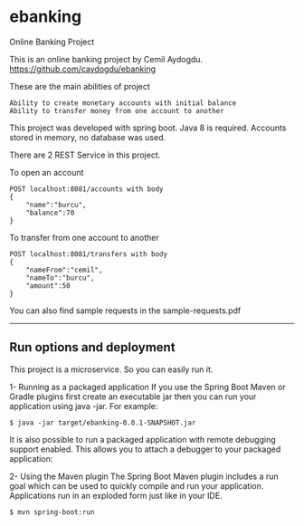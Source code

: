 # ebanking
Online Banking Project

This is an online banking project by Cemil Aydogdu.
https://github.com/caydogdu/ebanking

These are the main abilities of project

    Ability to create monetary accounts with initial balance
    Ability to transfer money from one account to another

This project was developed with spring boot. Java 8 is required. Accounts stored in memory, no database was used.

There are 2 REST Service in this project.

To open an account

    POST localhost:8081/accounts with body
    {
        "name":"burcu",
        "balance":70
    }

To transfer from one account to another
    
    POST localhost:8081/transfers with body
    {
        "nameFrom":"cemil",
        "nameTo":"burcu",
        "amount":50
    }

You can also find sample requests in the sample-requests.pdf

------------------------------------------------------------------

## Run options and deployment

This project is a microservice. So you can easily run it.

1- Running as a packaged application
If you use the Spring Boot Maven or Gradle plugins first create an executable jar then you can run your application using java -jar. For example:

    $ java -jar target/ebanking-0.0.1-SNAPSHOT.jar

It is also possible to run a packaged application with remote debugging support enabled. This allows you to attach a debugger to your packaged application:

2- Using the Maven plugin
The Spring Boot Maven plugin includes a run goal which can be used to quickly compile and run your application. Applications run in an exploded form just like in your IDE.

    $ mvn spring-boot:run

